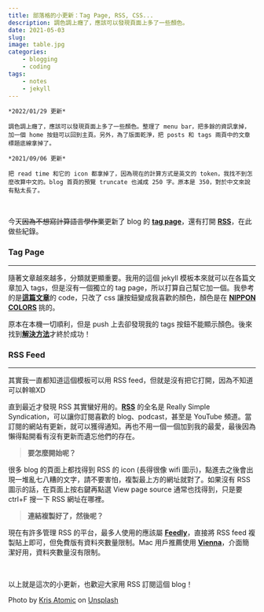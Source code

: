 ```yaml
---
title: 部落格的小更新：Tag Page, RSS, CSS...
description: 調色調上癮了，應該可以發現頁面上多了一些顏色。
date: 2021-05-03
slug: 
image: table.jpg
categories:
    - blogging
    - coding
tags:
    - notes
    - jekyll
---
```


```
*2022/01/29 更新*

調色調上癮了，應該可以發現頁面上多了一些顏色。整理了 menu bar，把多餘的資訊拿掉，加一個 home 按鈕可以回到主頁。另外，為了版面乾淨，把 posts 和 tags 兩頁中的文章標題底線拿掉了。

*2021/09/06 更新*

把 read time 和它的 icon 都拿掉了，因為現在的計算方式是英文的 token，我找不到怎麼改算中文的。blog 首頁的預覽 truncate 也減成 250 字。原本是 350，對於中文來說有點太長了。
```

&nbsp;

今天~~因為不想寫計算語言學作業~~更新了 blog 的 [**<u>tag page</u>**](https://andreashih.github.io/blog/menu/tags.html)，還有打開 [**<u>RSS</u>**](https://andreashih.github.io/blog/rss-feed.xml)，在此做些紀錄。

### Tag Page
---
隨著文章越來越多，分類就更顯重要。我用的這個 jekyll 模板本來就可以在各篇文章加入 tags，但是沒有一個獨立的 tag page，所以打算自己幫它加一個。我參考的是[**<u>這篇文章</u>**](https://nk910216.github.io/2017/08/11/UsingTagsForJekyll/)的 code，只改了 css 讓按鈕變成我喜歡的顏色，顏色是在 [**<u>NIPPON COLORS</u>**](https://nipponcolors.com/) 挑的。

原本在本機一切順利，但是 push 上去卻發現我的 tags 按鈕不能顯示顏色。後來找到[**<u>解決方法</u>**](https://stackoverflow.com/questions/49743535/jekyll-static-page-css-not-rendering)才終於成功！

### RSS Feed
---
其實我一直都知道這個模板可以用 RSS feed，但就是沒有把它打開，因為不知道可以幹嘛XD

直到最近才發現 RSS 其實蠻好用的。[**<u>RSS</u>**](https://zh.wikipedia.org/wiki/RSS) 的全名是 Really Simple Syndication，可以讓你訂閱喜歡的 blog、podcast，甚至是 YouTube 頻道。當訂閱的網站有更新，就可以獲得通知。再也不用一個一個加到我的最愛，最後因為懶得點開看有沒有更新而遺忘他們的存在。

> **要怎麼開始呢？**

很多 blog 的頁面上都找得到 RSS 的 icon (長得很像 wifi 圖示)，點進去之後會出現一堆亂七八糟的文字，請不要害怕，複製最上方的網址就對了。如果沒有 RSS 圖示的話，在頁面上按右鍵再點選 View page source 通常也找得到，只是要 ctrl+F 搜一下 RSS 網址在哪裡。

> **連結複製好了，然後呢？**

現在有許多管理 RSS 的平台，最多人使用的應該屬 [**<u>Feedly</u>**](https://feedly.com/)，直接將 RSS feed 複製貼上即可，但免費版有資料夾數量限制。Mac 用戶推薦使用 [**<u>Vienna</u>**](https://www.vienna-rss.com/)，介面簡潔好用，資料夾數量沒有限制。

&nbsp;

以上就是這次的小更新，也歡迎大家用 RSS 訂閱這個 blog！

Photo by <a href="https://unsplash.com/@krisatomic?utm_source=unsplash&utm_medium=referral&utm_content=creditCopyText">Kris Atomic</a> on <a href="https://unsplash.com/s/photos/cafe?utm_source=unsplash&utm_medium=referral&utm_content=creditCopyText">Unsplash</a>
  